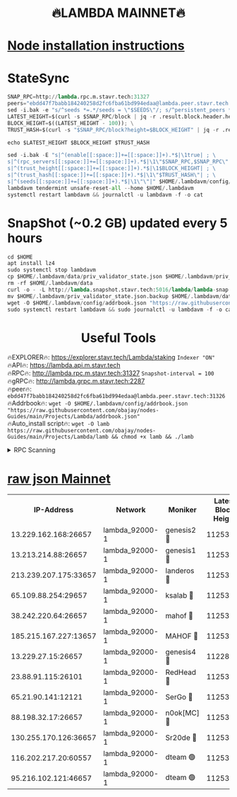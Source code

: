 <h1 align="center"> 🔥LAMBDA MAINNET🔥</h1>


[Node installation instructions](https://github.com/obajay/nodes-Guides/tree/main/Projects/Lambda)
=


# StateSync
```python
SNAP_RPC=http://lambda.rpc.m.stavr.tech:31327
peers="ebdd47f7babb184240258d2fc6fba61bd994edaa@lambda.peer.stavr.tech:31326" 
sed -i.bak -e "s/^seeds *=.*/seeds = \"$SEEDS\"/; s/^persistent_peers *=.*/persistent_peers = \"$PEERS\"/" $HOME/.lambdavm/config/config.toml
LATEST_HEIGHT=$(curl -s $SNAP_RPC/block | jq -r .result.block.header.height); \
BLOCK_HEIGHT=$((LATEST_HEIGHT - 100)); \
TRUST_HASH=$(curl -s "$SNAP_RPC/block?height=$BLOCK_HEIGHT" | jq -r .result.block_id.hash)

echo $LATEST_HEIGHT $BLOCK_HEIGHT $TRUST_HASH

sed -i.bak -E "s|^(enable[[:space:]]+=[[:space:]]+).*$|\1true| ; \
s|^(rpc_servers[[:space:]]+=[[:space:]]+).*$|\1\"$SNAP_RPC,$SNAP_RPC\"| ; \
s|^(trust_height[[:space:]]+=[[:space:]]+).*$|\1$BLOCK_HEIGHT| ; \
s|^(trust_hash[[:space:]]+=[[:space:]]+).*$|\1\"$TRUST_HASH\"| ; \
s|^(seeds[[:space:]]+=[[:space:]]+).*$|\1\"\"|" $HOME/.lambdavm/config/config.toml
lambdavm tendermint unsafe-reset-all --home $HOME/.lambdavm
systemctl restart lambdavm && journalctl -u lambdavm -f -o cat

```
# SnapShot (~0.2 GB) updated every 5 hours
```python
cd $HOME
apt install lz4
sudo systemctl stop lambdavm
cp $HOME/.lambdavm/data/priv_validator_state.json $HOME/.lambdavm/priv_validator_state.json.backup
rm -rf $HOME/.lambdavm/data
curl -o - -L http://lambda.snapshot.stavr.tech:5016/lambda/lambda-snap.tar.lz4 | lz4 -c -d - | tar -x -C $HOME/.lambdavm --strip-components 2
mv $HOME/.lambdavm/priv_validator_state.json.backup $HOME/.lambdavm/data/priv_validator_state.json
wget -O $HOME/.lambdavm/config/addrbook.json "https://raw.githubusercontent.com/obajay/nodes-Guides/main/Projects/Lambda/addrbook.json"
sudo systemctl restart lambdavm && sudo journalctl -u lambdavm -f -o cat
```
 <h1 align="center"> Useful Tools</h1>

🔥EXPLORER🔥:      https://explorer.stavr.tech/Lambda/staking	        `Indexer "ON"` \
🔥API🔥: 			 		 https://lambda.api.m.stavr.tech \
🔥RPC🔥:           http://lambda.rpc.m.stavr.tech:31327	              `Snapshot-interval = 100` \
🔥gRPC🔥:          http://lambda.grpc.m.stavr.tech:2287 \
🔥peer🔥:					 `ebdd47f7babb184240258d2fc6fba61bd994edaa@lambda.peer.stavr.tech:31326` \
🔥Addrbook🔥:    ```wget -O $HOME/.lambdavm/config/addrbook.json "https://raw.githubusercontent.com/obajay/nodes-Guides/main/Projects/Lambda/addrbook.json"``` \
🔥Auto_install script🔥: ```wget -O lamb https://raw.githubusercontent.com/obajay/nodes-Guides/main/Projects/Lambda/lamb && chmod +x lamb && ./lamb```


<details>
<summary>RPC Scanning</summary>

<h2 align="center"> We scan nodes in real time every 4 hours. And we provide the final result of RPC endpoints.
We cannot influence the operation of these nodes in any way. </h2>


```python
If Voting Power is higher than 0 --> then the Node is a validator of the network and may be subject to attack and be a potential threat to the chain.
```
```python
We marked such validators with a red symbol
```

</details>

[raw json Mainnet](https://rpc-check.lambm.stavr.tech/lambm/rpc-lambm-result.json)
=


<table><tr><th>IP-Address</th><th>Network</th><th>Moniker</th><th>Latest Block Height</th><th>Earliest Block Height</th><th>Catching Up</th><th>Tx Index</th><th>Voting Power</th><th>Scan Time</th></tr><tr><td>13.229.162.168:26657</td><td>lambda_92000-1</td><td>genesis2 🔴</td><td>11253642</td><td>1</td><td>False</td><td>on</td><td>16689330</td><td>2024-01-21T04:47:36.015586415UTC</td></tr><tr><td>13.213.214.88:26657</td><td>lambda_92000-1</td><td>genesis1 🔴</td><td>11253643</td><td>1</td><td>False</td><td>on</td><td>107835</td><td>2024-01-21T04:47:41.060457126UTC</td></tr><tr><td>213.239.207.175:33657</td><td>lambda_92000-1</td><td>landeros 🔴</td><td>11253641</td><td>8136001</td><td>False</td><td>off</td><td>1395919</td><td>2024-01-21T04:47:29.942012831UTC</td></tr><tr><td>65.109.88.254:29657</td><td>lambda_92000-1</td><td>ksalab 🔴</td><td>11253645</td><td>8715001</td><td>False</td><td>on</td><td>507955</td><td>2024-01-21T04:47:46.195601903UTC</td></tr><tr><td>38.242.220.64:26657</td><td>lambda_92000-1</td><td>mahof 🔴</td><td>11253640</td><td>10131001</td><td>False</td><td>off</td><td>770350</td><td>2024-01-21T04:47:23.264608180UTC</td></tr><tr><td>185.215.167.227:13657</td><td>lambda_92000-1</td><td>MAHOF 🔴</td><td>11253643</td><td>10134001</td><td>False</td><td>on</td><td>2051510</td><td>2024-01-21T04:47:39.734800584UTC</td></tr><tr><td>13.229.27.15:26657</td><td>lambda_92000-1</td><td>genesis4 🔴</td><td>11228109</td><td>11043001</td><td>False</td><td>on</td><td>9763079</td><td>2024-01-21T04:47:39.406626907UTC</td></tr><tr><td>23.88.91.115:26101</td><td>lambda_92000-1</td><td>RedHead 🔴</td><td>11253641</td><td>11153641</td><td>False</td><td>off</td><td>553202</td><td>2024-01-21T04:47:30.611556667UTC</td></tr><tr><td>65.21.90.141:12121</td><td>lambda_92000-1</td><td>SerGo 🔴</td><td>11253646</td><td>11153646</td><td>False</td><td>off</td><td>10611922</td><td>2024-01-21T04:47:48.678792381UTC</td></tr><tr><td>88.198.32.17:26657</td><td>lambda_92000-1</td><td>n0ok[MC] 🔴</td><td>11253647</td><td>11153647</td><td>False</td><td>off</td><td>1578630</td><td>2024-01-21T04:47:51.841625200UTC</td></tr><tr><td>130.255.170.126:36657</td><td>lambda_92000-1</td><td>Sr20de 🔴</td><td>11253641</td><td>11208001</td><td>False</td><td>off</td><td>675595</td><td>2024-01-21T04:47:30.377643055UTC</td></tr><tr><td>116.202.217.20:60557</td><td>lambda_92000-1</td><td>dteam 🟢</td><td>11253640</td><td>11223001</td><td>False</td><td>on</td><td>0</td><td>2024-01-21T04:47:23.510230804UTC</td></tr><tr><td>95.216.102.121:46657</td><td>lambda_92000-1</td><td>dteam 🟢</td><td>11253645</td><td>11246001</td><td>False</td><td>off</td><td>0</td><td>2024-01-21T04:47:45.864004890UTC</td></tr></table>
